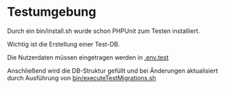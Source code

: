 # Testumgebung

Durch ein bin/install.sh wurde schon PHPUnit zum Testen installiert.

Wichtig ist die Erstellung einer Test-DB.

Die Nutzerdaten müssen eingetragen werden in  [.env.test](../../.env.test) 

Anschließend wird die DB-Struktur gefüllt und bei Änderungen aktualisiert durch Ausführung von  [bin/executeTestMigrations.sh](../../bin/executeTestMigrations.sh)  

